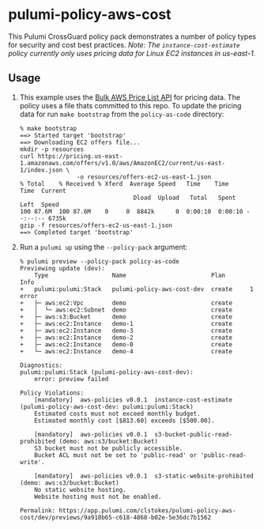 # pulumi-policy-aws-cost

This Pulumi CrossGuard policy pack demonstrates a number of policy types for security and cost best 
practices. _Note: The `instance-cost-estimate` policy currently only uses pricing data for Linux EC2 instances in us-east-1._


## Usage

1. This example uses the [Bulk AWS Price List API](https://docs.aws.amazon.com/awsaccountbilling/latest/aboutv2/using-ppslong.html) 
for pricing data. The policy uses a file thats committed to this repo. To update the pricing data for 
run `make bootstrap` from the `policy-as-code` directory:

    ```
    % make bootstrap
    ==> Started target 'bootstrap'
    ==> Downloading EC2 offers file...
    mkdir -p resources
    curl https://pricing.us-east-1.amazonaws.com/offers/v1.0/aws/AmazonEC2/current/us-east-1/index.json \
                    -o resources/offers-ec2-us-east-1.json
    % Total    % Received % Xferd  Average Speed   Time    Time     Time  Current
                                    Dload  Upload   Total   Spent    Left  Speed
    100 87.6M  100 87.6M    0     0  8842k      0  0:00:10  0:00:10 --:--:-- 6735k
    gzip -f resources/offers-ec2-us-east-1.json
    ==> Completed target 'bootstrap'
    ```

1. Run a `pulumi up` using the `--policy-pack` argument:

    ```
    % pulumi preview --policy-pack policy-as-code
    Previewing update (dev):
        Type                  Name                        Plan       Info
    +   pulumi:pulumi:Stack   pulumi-policy-aws-cost-dev  create     1 error
    +   ├─ aws:ec2:Vpc        demo                        create     
    +   │  └─ aws:ec2:Subnet  demo                        create     
    +   ├─ aws:s3:Bucket      demo                        create     
    +   ├─ aws:ec2:Instance   demo-1                      create     
    +   ├─ aws:ec2:Instance   demo-3                      create     
    +   ├─ aws:ec2:Instance   demo-2                      create     
    +   ├─ aws:ec2:Instance   demo-0                      create     
    +   └─ aws:ec2:Instance   demo-4                      create     
    
    Diagnostics:
    pulumi:pulumi:Stack (pulumi-policy-aws-cost-dev):
        error: preview failed
    
    Policy Violations:
        [mandatory]  aws-policies v0.0.1  instance-cost-estimate (pulumi-policy-aws-cost-dev: pulumi:pulumi:Stack)
        Estimated costs must not exceed monthly budget.
        Estimated monthly cost [$813.60] exceeds [$500.00].
        
        [mandatory]  aws-policies v0.0.1  s3-bucket-public-read-prohibited (demo: aws:s3/bucket:Bucket)
        S3 bucket must not be publicly accessible.
        Bucket ACL must not be set to 'public-read' or 'public-read-write'.
        
        [mandatory]  aws-policies v0.0.1  s3-static-website-prohibited (demo: aws:s3/bucket:Bucket)
        No static website hosting.
        Website hosting must not be enabled.
        
    Permalink: https://app.pulumi.com/clstokes/pulumi-policy-aws-cost/dev/previews/9a918b65-c618-4868-b02e-5e36dc7b1562
    ```
